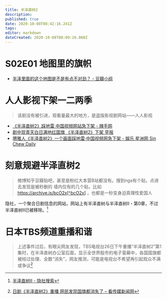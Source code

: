 ```yaml
---
title: 半泽直树2
description: 
published: true
date: 2020-10-08T08:42:16.241Z
tags: 
editor: markdown
dateCreated: 2020-10-08T08:09:26.060Z
---
```


# S02E01 地图里的旗帜

+ [半泽里面的这个地图是不是有点不对劲？ - 豆瓣小组](https://archive.is/bcO2x "https://www.douban.com/group/topic/185504800/")

# 人人影视下架一二两季

> 该剧没有被引进，观看量最大的地方，是盗版影视剧网站——人人影视

+ [《半泽直树2》踩地雷 中国视频网站急下架 - 辣手网](https://web.archive.org/web/20200805014308/https://www.laksou.com/?p=77369)
+ [剧中现青天白日满地红国旗 《半泽直树2》下架 早报](https://web.archive.org/web/20201008025809/https://www.zaobao.com.sg/zentertainment/movies-and-tv/story20200723-1071371)
+ [堺雅人《半泽直树2》一个画面踩地雷·中国视频网急下架 - 娱乐 星洲网 Sin Chew Daily](https://web.archive.org/web/20201008063719/https://www.sinchew.com.my/content/content_2311500.html)

# 刻意规避半泽直树2

> 微博知乎豆瓣贴吧，甚至是粉红大本营B站都没有。搜到nga有个贴，点进去发现是被秒删的
墙内仅有的几个贴，比如 https://archive.is/bcO2x[^bcO2x] ，也都是一秒变身迫真理性爱国人

[^bcO2x]: [半泽直树2这青天白日旗怎么墙内不仅没有节奏，连消息都几乎没有？ : chonglangTV](https://archive.is/B67Ge "https://www.reddit.com/r/chonglangTV/comments/hup6qq/半泽直树2这青天白日旗怎么墙内不仅没有节奏连消息都几乎没有/")

隐社，一个聚合日剧信息的网站，网站上有半泽直树与半泽直树II・第0章，不过半泽直树II已被移除。[^mMF9x]

[^mMF9x]: [半泽直树II - 隐社搜索](https://archive.is/mMF9x "https://cse.google.com/cse?cx=012049098817790588292:pirjbdji3ec&ie=UTF-8&q=半泽直树II")

# 日本TBS频道重播和谐

> 上述事件过后，有眼尖网友发现，TBS电视台26日下午重播“半泽直树2”第1集时，在半泽直树办公室后面，显示全世界股市的电子萤幕中，各国国旗都被经过处理、全数“消失”，网友推测，可能是电视台不希望再引起观众不满或争议[^02ce7a7d2bb1]

[^02ce7a7d2bb1]: [日剧《半泽直树2》重播 网民发现国旗都消失了 – 看传媒新闻网](https://web.archive.org/web/20201007133826/https://vct.news/news/8c5dda97-78a1-4096-8e15-02ce7a7d2bb1)

<!--
[为什么日剧近些年来几乎没有视频网站正版引进？ - 知乎](https://archive.is/z7QDu "https://www.zhihu.com/question/22092749")
-->